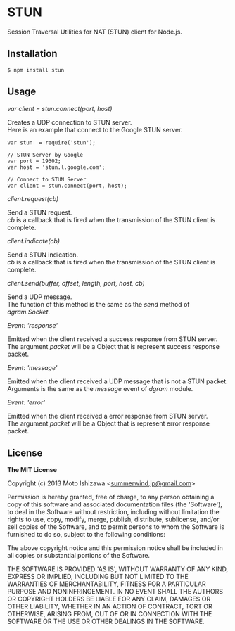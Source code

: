 # STUN

Session Traversal Utilities for NAT (STUN) client for Node.js.  

## Installation

    $ npm install stun

## Usage

*var client = stun.connect(port, host)*

Creates a UDP connection to STUN server.    
Here is an example that connect to the Google STUN server.

    var stun  = require('stun');
    
    // STUN Server by Google
    var port = 19302;
    var host = 'stun.l.google.com';
    
    // Connect to STUN Server
    var client = stun.connect(port, host);
    
*client.request(cb)*

Send a STUN request.    
*cb* is a callback that is fired when the transmission of the STUN client is complete.

*client.indicate(cb)*

Send a STUN indication.    
*cb* is a callback that is fired when the transmission of the STUN client is complete.

*client.send(buffer, offset, length, port, host, cb)*

Send a UDP message.    
The function of this method is the same as the *send* method of *dgram.Socket*.

*Event: 'response'*

Emitted when the client received a success response from STUN server.    
The argument *packet* will be a Object that is represent success response packet. 

*Event: 'message'*

Emitted when the client received a UDP message that is not a STUN packet.    
Arguments is the same as the *message* event of *dgram* module.

*Event: 'error'*

Emitted when the client received a error response from STUN server.    
The argument *packet* will be a Object that is represent error response packet. 

## License

**The MIT License**

Copyright (c) 2013 Moto Ishizawa &lt;summerwind.jp@gmail.com&gt;

Permission is hereby granted, free of charge, to any person obtaining
a copy of this software and associated documentation files (the
'Software'), to deal in the Software without restriction, including
without limitation the rights to use, copy, modify, merge, publish,
distribute, sublicense, and/or sell copies of the Software, and to
permit persons to whom the Software is furnished to do so, subject to
the following conditions:

The above copyright notice and this permission notice shall be
included in all copies or substantial portions of the Software.

THE SOFTWARE IS PROVIDED 'AS IS', WITHOUT WARRANTY OF ANY KIND,
EXPRESS OR IMPLIED, INCLUDING BUT NOT LIMITED TO THE WARRANTIES OF
MERCHANTABILITY, FITNESS FOR A PARTICULAR PURPOSE AND NONINFRINGEMENT.
IN NO EVENT SHALL THE AUTHORS OR COPYRIGHT HOLDERS BE LIABLE FOR ANY
CLAIM, DAMAGES OR OTHER LIABILITY, WHETHER IN AN ACTION OF CONTRACT,
TORT OR OTHERWISE, ARISING FROM, OUT OF OR IN CONNECTION WITH THE
SOFTWARE OR THE USE OR OTHER DEALINGS IN THE SOFTWARE.